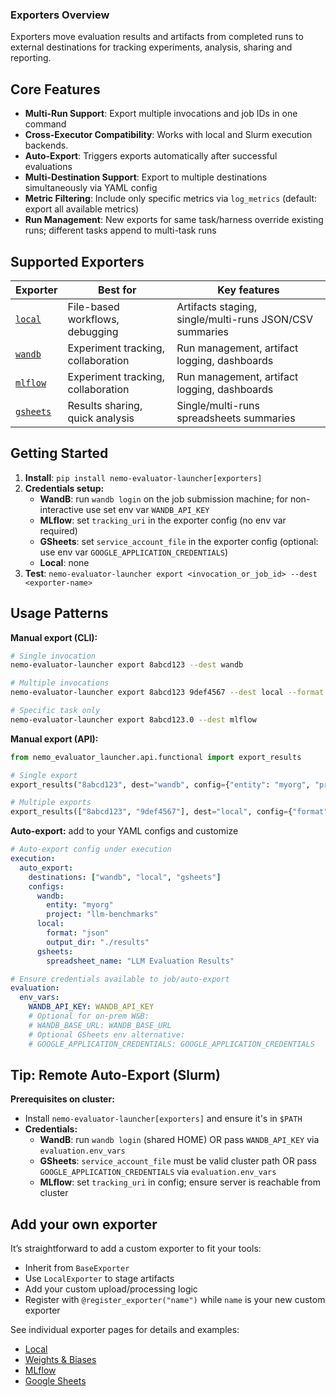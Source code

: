 ### Exporters Overview

Exporters move evaluation results and artifacts from completed runs to external destinations for tracking experiments, analysis, sharing and reporting.


## Core Features

- **Multi-Run Support**: Export multiple invocations and job IDs in one command
- **Cross-Executor Compatibility**: Works with local and Slurm execution backends.
- **Auto-Export**: Triggers exports automatically after successful evaluations
- **Multi-Destination Support**: Export to multiple destinations simultaneously via YAML config
- **Metric Filtering**: Include only specific metrics via `log_metrics` (default: export all available metrics)
- **Run Management**: New exports for same task/harness override existing runs; different tasks append to multi-task runs

## Supported Exporters

| Exporter | Best for | Key features |
|----------|----------|--------------|
| [`local`](local.md) | File-based workflows, debugging | Artifacts staging, single/multi-runs JSON/CSV summaries|
| [`wandb`](wandb.md) | Experiment tracking, collaboration | Run management, artifact logging, dashboards |
| [`mlflow`](mlflow.md) | Experiment tracking, collaboration | Run management, artifact logging, dashboards |
| [`gsheets`](gsheets.md) | Results sharing, quick analysis | Single/multi-runs spreadsheets summaries|


## Getting Started

1. **Install**: `pip install nemo-evaluator-launcher[exporters]`
2. **Credentials setup:**
   - **WandB**: run `wandb login` on the job submission machine; for non-interactive use set env var `WANDB_API_KEY`
   - **MLflow**: set `tracking_uri` in the exporter config (no env var required)
   - **GSheets**: set `service_account_file` in the exporter config (optional: use env var `GOOGLE_APPLICATION_CREDENTIALS`)
   - **Local**: none
3. **Test**: `nemo-evaluator-launcher export <invocation_or_job_id> --dest <exporter-name>`


## Usage Patterns

**Manual export (CLI):**
```bash
# Single invocation
nemo-evaluator-launcher export 8abcd123 --dest wandb

# Multiple invocations
nemo-evaluator-launcher export 8abcd123 9def4567 --dest local --format json

# Specific task only
nemo-evaluator-launcher export 8abcd123.0 --dest mlflow
```

**Manual export (API):**
```python
from nemo_evaluator_launcher.api.functional import export_results

# Single export
export_results("8abcd123", dest="wandb", config={"entity": "myorg", "project": "evals"})

# Multiple exports
export_results(["8abcd123", "9def4567"], dest="local", config={"format": "json"})
```

**Auto-export:** add to your YAML configs and customize
```yaml
# Auto-export config under execution
execution:
  auto_export:
    destinations: ["wandb", "local", "gsheets"]
    configs:
      wandb:
        entity: "myorg"
        project: "llm-benchmarks"
      local:
        format: "json"
        output_dir: "./results"
      gsheets:
        spreadsheet_name: "LLM Evaluation Results"

# Ensure credentials available to job/auto-export
evaluation:
  env_vars:
    WANDB_API_KEY: WANDB_API_KEY
    # Optional for on-prem W&B:
    # WANDB_BASE_URL: WANDB_BASE_URL
    # Optional GSheets env alternative:
    # GOOGLE_APPLICATION_CREDENTIALS: GOOGLE_APPLICATION_CREDENTIALS
```


## Tip: Remote Auto-Export (Slurm)

**Prerequisites on cluster:**
- Install `nemo-evaluator-launcher[exporters]` and ensure it's in `$PATH`
- **Credentials:**
  - **WandB**: run `wandb login` (shared HOME) OR pass `WANDB_API_KEY` via `evaluation.env_vars`
  - **GSheets**: `service_account_file` must be valid cluster path OR pass `GOOGLE_APPLICATION_CREDENTIALS` via `evaluation.env_vars`
  - **MLflow**: set `tracking_uri` in config; ensure server is reachable from cluster

## Add your own exporter
It’s straightforward to add a custom exporter to fit your tools:
- Inherit from `BaseExporter`
- Use `LocalExporter` to stage artifacts
- Add your custom upload/processing logic
- Register with `@register_exporter("name")` while `name` is your new custom exporter

See individual exporter pages for details and examples:
- [Local](local.md)
- [Weights & Biases](wandb.md)
- [MLflow](mlflow.md)
- [Google Sheets](gsheets.md)
